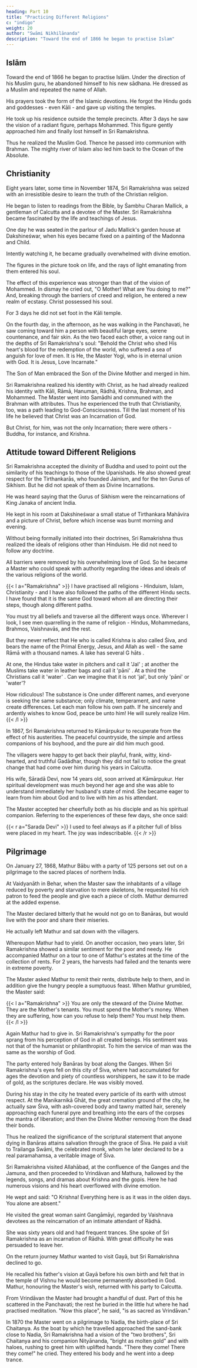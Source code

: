 ```yaml
---
heading: Part 10
title: "Practicing Different Religions"
c: "indigo"
weight: 20
author: "Swāmi Nikhilānanda"
description: "Toward the end of 1866 he began to practise Islam"
---
```



## Islām

Toward the end of 1866 he began to practise Islām. Under the direction of his Muslim guru, he abandoned himself to his new sādhana. He dressed as a Muslim and repeated the name of Allah.

His prayers took the form of the Islamic devotions. He forgot the Hindu gods and goddesses - even Kāli - and gave up visiting the temples. 

He took up his residence outside the temple precincts. After 3 days he saw the vision of a radiant figure, perhaps Mohammed. This figure gently approached him and finally lost himself in Sri Ramakrishna. 

Thus he realized the Muslim God. Thence he passed into communion with Brahman. The mighty river of Islam also led him back to the Ocean of the Absolute.


## Christianity

Eight years later, some time in November 1874, Sri Ramakrishna was seized with an irresistible desire to learn the truth of the Christian religion. 

He began to listen to readings from the Bible, by Śambhu Charan Mallick, a gentleman of Calcutta and a devotee of the Master. Sri Ramakrishna became fascinated by the life and teachings of Jesus. 

One day he was seated in the parlour of Jadu Mallick's garden house at Dakshineśwar, when his eyes became fixed on a painting of the Madonna and Child.

Intently watching it, he became gradually overwhelmed with divine emotion. 

The figures in the picture took on life, and the rays of light emanating from them entered his soul.

The effect of this experience was stronger than that of the vision of Mohammed. In dismay he cried out, "O Mother! What are You doing to me?" And, breaking through the
barriers of creed and religion, he entered a new realm of ecstasy. Christ possessed his soul. 

For 3 days he did not set foot in the Kāli temple. 

On the fourth day, in the afternoon, as he was walking in the Panchavati, he saw coming toward him a person with beautiful large eyes, serene countenance, and fair skin. As the two faced each other, a voice rang out in the depths of Sri Ramakrishna's soul: "Behold the Christ who shed His heart's blood for the redemption of the world, who suffered a sea of anguish for love of men. It is He, the Master Yogi, who is in eternal union with God. It is Jesus, Love Incarnate." 

The Son of Man embraced the Son of the Divine Mother and merged in him.

Sri Ramakrishna realized his identity with Christ, as he had already realized his identity with Kāli, Rāmā, Hanuman, Rādhā, Krishna, Brahman, and Mohammed. The Master went
into Samādhi and communed with the Brahman with attributes. Thus he experienced the truth that Christianity, too, was a path leading to God-Consciousness. Till the last
moment of his life he believed that Christ was an Incarnation of God. 

But Christ, for him, was not the only Incarnation; there were others - Buddha, for instance, and Krishna.


## Attitude toward Different Religions

Sri Ramakrishna accepted the divinity of Buddha and used to point out the similarity of his teachings to those of the Upanishads. He also showed great respect for the Tirthankarās, who founded Jainism, and for the ten Gurus of Sikhism. But he did not speak of them as Divine Incarnations. 

He was heard saying that the Gurus of Sikhism were the reincarnations of King Janaka of ancient India. 

He kept in his room at Dakshineśwar a small statue of Tirthankara Mahāvira and a picture of Christ, before
which incense was burnt morning and evening.

Without being formally initiated into their doctrines, Sri Ramakrishna thus realized the ideals of religions other than Hinduism. He did not need to follow any doctrine. 

All barriers were removed by his overwhelming love of God. So he became a Master who could speak with authority regarding the ideas and ideals of the various religions of the world. 


{{< l a="Ramakrishna" >}}
I have practised all religions - Hinduism, Islam, Christianity - and I have also followed the paths of the different Hindu sects. I have found that it is the same God toward whom all are directing their steps, though along different paths. 

You must try all beliefs and traverse all the different ways once. Wherever I look, I see men quarrelling in the name of religion - Hindus, Mohammedans, Brahmos, Vaishnavās, and the rest. 

But they never reflect that He who is called Krishna is also called Śiva, and bears the name of the Primal Energy, Jesus, and Allah as well - the same Rāmā with a thousand names. A lake has several G hāts . 

At one, the Hindus take water in pitchers and call it 'Jal' ; at another the Muslims take water in leather bags and call it 'pāni' . At a third the Christians call it 'water' . Can we imagine that it is not 'jal', but only 'pāni' or
'water'? 

How ridiculous! The substance is One under different names, and everyone is seeking the same substance; only climate, temperament, and name create differences. Let each man follow his own path. If he sincerely and ardently wishes to know God,
peace be unto him! He will surely realize Him.
{{< /l >}}


In 1867, Sri Ramakrishna returned to Kāmārpukur to recuperate from the effect of his austerities. The peaceful countryside, the simple and artless companions of his boyhood, and the pure air did him much good. 

The villagers were happy to get back their playful, frank, witty, kind-hearted, and truthful Gadādhar, though they did not fail to notice the great change that had come over him during his years in Calcutta.

His wife, Sāradā Devi, now 14 years old, soon arrived at Kāmārpukur. Her spiritual development was much beyond her age and she was able to understand immediately her husband's state of mind. She became eager to learn from him about God and to live with him as his attendant.

The Master accepted her cheerfully both as his disciple and as his spiritual companion. Referring to the experiences of these few days, she once said: 

{{< r a="Sarada Devi" >}}
I used to feel always as if a pitcher full of bliss were placed in my heart. The joy was indescribable.
{{< /r >}}


## Pilgrimage

On January 27, 1868, Mathur Bābu with a party of 125 persons set out on a pilgrimage to the sacred places of northern India. 

At Vaidyanāth in Behar, when the Master saw the inhabitants of a village reduced by poverty and starvation to mere skeletons, he requested his rich patron to feed the people and give each a piece of cloth. Mathur demurred at the added expense. 

The Master declared bitterly that he would not go on to Banāras, but would live with the poor and share their miseries. 

He actually left Mathur and sat down with the villagers.

Whereupon Mathur had to yield. On another occasion, two years later, Sri Ramakrishna showed a similar sentiment for the poor and needy. He accompanied Mathur on a tour to one of Mathur's estates at the time of the collection of rents. For 2 years, the harvests had failed and the tenants were in extreme poverty.

The Master asked Mathur to remit their rents, distribute help to them, and in addition give the hungry people a sumptuous feast. When Mathur grumbled, the Master said: 

{{< l a="Ramakrishna" >}}
You are only the steward of the Divine Mother. They are the Mother's tenants. You must spend the Mother's money. When they are suffering, how can you refuse to help them? You must help them.
{{< /l >}}

Again Mathur had to give in. Sri Ramakrishna's sympathy for the poor sprang from his perception of God in all created beings. His sentiment was not that of the humanist or philanthropist. To him the service of man was the same as the worship of God.

The party entered holy Banāras by boat along the Ganges. When Sri Ramakrishna's eyes fell on this city of Śiva, where had accumulated for ages the devotion and piety of countless worshippers, he saw it to be made of gold, as the scriptures declare. He was visibly moved. 

During his stay in the city he treated every particle of its earth with utmost respect. At the Manikarnikā Ghāt, the great cremation ground of the city, he actually saw Śiva, with ash-covered body and tawny matted hair, serenely approaching
each funeral pyre and breathing into the ears of the corpses the mantra of liberation; and then the Divine Mother removing from the dead their bonds. 

Thus he realized the significance of the scriptural statement that anyone dying in Banāras attains salvation through the grace of Śiva. He paid a visit to Trailanga Swāmi, the celebrated monk, whom he later declared to be a real paramahamsa, a veritable image of Śiva.

Sri Ramakrishna visited Allahābad, at the confluence of the Ganges and the Jamuna, and then proceeded to Vrindāvan and Mathura, hallowed by the legends, songs, and dramas about Krishna and the gopis. Here he had numerous visions and his heart overflowed with divine emotion. 

He wept and said: "O Krishna! Everything here is as it was in the olden days. You alone are absent." 

He visited the great woman saint Gangāmāyi, regarded by Vaishnava devotees as the reincarnation of an intimate attendant of Rādhā.

She was sixty years old and had frequent trances. She spoke of Sri Ramakrishna as an incarnation of Rādhā. With great difficulty he was persuaded to leave her.

On the return journey Mathur wanted to visit Gayā, but Sri Ramakrishna declined to go.

He recalled his father's vision at Gayā before his own birth and felt that in the temple of Vishnu he would become permanently absorbed in God. Mathur, honouring the Master's
wish, returned with his party to Calcutta. 

From Vrindāvan the Master had brought a handful of dust. Part of this he scattered in the Panchavati; the rest he buried in the little hut where he had practised meditation.
"Now this place", he said, "is as sacred as Vrindāvan."

In 1870 the Master went on a pilgrimage to Nadia, the birth-place of Sri Chaitanya. As the boat by which he travelled approached the sand-bank close to Nadia, Sri Ramakrishna had a vision of the "two brothers", Sri Chaitanya and his companion
Nityānanda, "bright as molten gold" and with haloes, rushing to greet him with uplifted hands. "There they come! There they come!" he cried. They entered his body and he went into a deep trance.



